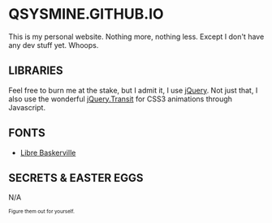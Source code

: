 # QSYSMINE.GITHUB.IO
This is my personal website. Nothing more, nothing less. Except I don't have any dev stuff yet. Whoops.

## LIBRARIES
Feel free to burn me at the stake, but I admit it, I use [jQuery](http://jquery.com). Not just that, I also use the wonderful [jQuery.Transit](http://ricostacruz.com/jquery.transit/) for CSS3 animations through Javascript.

## FONTS
+ [Libre Baskerville](https://fonts.google.com/selection?selection.family=Libre+Baskerville:400,400i,700)

## SECRETS &amp; EASTER EGGS
N/A

<sup><sup>Figure them out for yourself.</sup></sup>